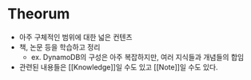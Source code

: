 # Theorum

- 아주 구체적인 범위에 대한 넓은 컨텐츠
- 책, 논문 등을 학습하고 정리
    - ex. DynamoDB의 구성은 아주 복잡하지만, 여러 지식들과 개념들의 합임
- 관련된 내용들은 [[Knowledge]]일 수도 있고 [[Note]]일 수도 있다.